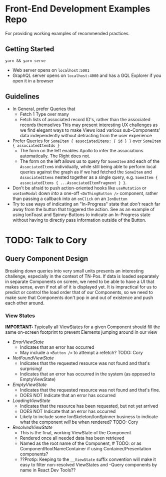# Front-End Development Examples Repo
For providing working examples of recommended practices.


## Getting Started
```
yarn && yarn serve
```
- Web server opens on `localhost:5001`
- GraphQL server opens on `localhost:4000` and has a GQL Explorer if you open it in a browser


## Guidelines
- In General, prefer Queries that
  - Fetch 1 Type over many
  - Fetch lists of associated record ID's, rather than the associated records themselves
    This may present interesting UX challenges as we find elegant ways to make Views load various sub-Components' data independently without detracting from the user experience
- Prefer Queries for `SomeItem { associatedItems: { id } }` over `SomeItem { associatedItemIds }`
  - The form on the left enables Apollo to infer the associations automatically. The Right does not.
  - The form on the left allows us to query for `SomeItem` and each of the `AssociatedItem`s individually, while still being able to perform local queries against the graph as if we had fetched the `SomeItem` and `AssociatedItems` nested together as a single query, e.g. `SomeItem { associatedItems { ...AssociatedItemFragment } }`.
- Don't be afraid to push action-oriented hooks like `useMutation` or `useIonModal` down _into_ a one-off `<DoThingButton />` component, rather than passing a callback into an `onClick` on an `IonButton`
- Try to use ways of indicating an "In-Progress" state that _don't_ reach far away from the button that triggered the action. See <PresentKillModalButton /> as an example of using IonToast and Spinny-Buttons to indicate an In-Progress state without having to directly pass information outside of the Button.


# TODO: Talk to Cory
## Query Component Design
Breaking down queries into very small units presents an interesting challenge, especially in the context of TN-Pos.
If data is loaded separately in separate Components on screen, we need to be able to have a UI that makes sense, even if not all of it is displayed yet.
It is impractical for us to predict or control the load order that of our Components, so we need to make sure that Components don't pop in and out of existence and push each other around.


### View States
**IMPORTANT:** Typically all ViewStates for a given Component should fill the same on-screen footprint to prevent Elements jumping around in our view
- *ErrorViewState*
  - Indicates that an error has occurred
  - May include a `<Button />` to attempt a refetch? TODO: Cory
- *NotFoundViewState*
  - Indicates that the requested resource was not found and that's surprising!
  - Indicates that an error has occurred in the system (as opposed to EmptyViewState)
- *EmptyViewState*
  - Indicates that the requested resource was not found and that's fine.
  - DOES NOT Indicate that an error has occurred
- *LoadingViewState*
  - Indicates that the resource has been requested, but not yet arrived
  - DOES NOT Indicate that an error has occurred
  - Likely to include some IonSkeleton/IonSpinner business to indicate what the component _will_ be when rendered? TODO: Cory
- *ResolvedViewState*
  - This is the final, working ViewState of the Component
  - Rendered once all needed data has been retrieved
  - Named as the root name of the Component, # TODO: or as ComponentRootNameContainer if using Container/Presentation components?
  - ??Protip: Keeping to the `__ViewState` suffix convention will make it easy to filter non-resolved ViewStates and -Query components by name in React Dev Tools??
